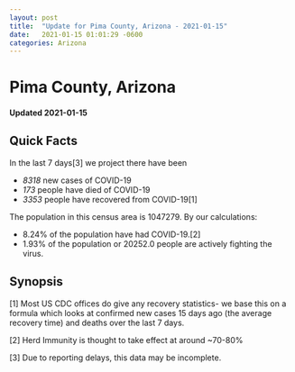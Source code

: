 ```yaml
---
layout: post
title:  "Update for Pima County, Arizona - 2021-01-15"
date:   2021-01-15 01:01:29 -0600
categories: Arizona
---
```


# Pima County, Arizona
#### Updated 2021-01-15

## Quick Facts

In the last 7 days[3] we project there have been
- *8318* new cases of COVID-19
- *173* people have died of COVID-19
- *3353* people have recovered from COVID-19[1]

The population in this census area is 1047279. By our calculations:
- 8.24% of the population have had COVID-19.[2]
- 1.93% of the population or 20252.0 people are actively fighting the virus.

## Synopsis




[1] Most US CDC offices do give any recovery statistics- we base this on a formula which looks at confirmed new cases
15 days ago (the average recovery time) and deaths over the last 7 days.

[2] Herd Immunity is thought to take effect at around ~70-80%

[3] Due to reporting delays, this data may be incomplete.
 
    